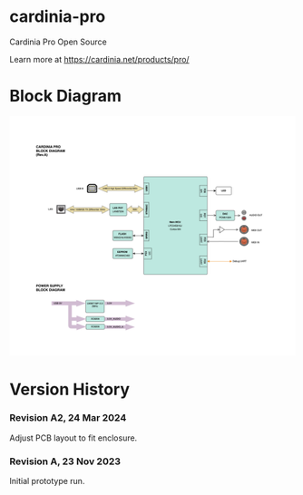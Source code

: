 # cardinia-pro

Cardinia Pro Open Source

Learn more at https://cardinia.net/products/pro/

# Block Diagram

![Cardinia Pro Rev A - Block Diagram](https://raw.githubusercontent.com/nudge/cardinia/main/cardinia-pro/hardware/Cardinia%20Pro%20Rev.A2%20-%20Block%20Diagram.png)


# Version History

### Revision A2, 24 Mar 2024

Adjust PCB layout to fit enclosure.


### Revision A, 23 Nov 2023

Initial prototype run.


